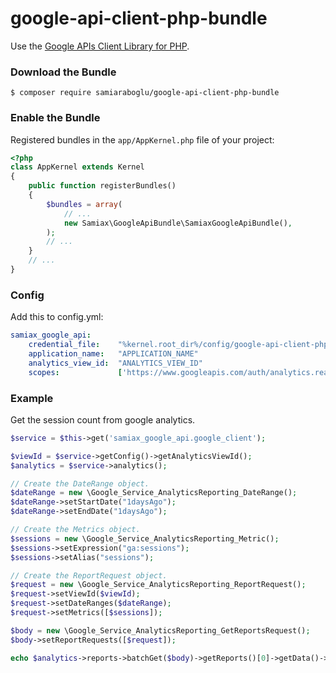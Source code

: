 # google-api-client-php-bundle

Use the [Google APIs Client Library for PHP](https://github.com/google/google-api-php-client).

### Download the Bundle

```console
$ composer require samiaraboglu/google-api-client-php-bundle
```

### Enable the Bundle

Registered bundles in the `app/AppKernel.php` file of your project:

```php
<?php
class AppKernel extends Kernel
{
    public function registerBundles()
    {
        $bundles = array(
            // ...
            new Samiax\GoogleApiBundle\SamiaxGoogleApiBundle(),
        );
        // ...
    }
    // ...
}
```

### Config
Add this to config.yml:

```yaml
samiax_google_api:
    credential_file:    "%kernel.root_dir%/config/google-api-client-php/client_credentials.json"
    application_name:   "APPLICATION_NAME"
    analytics_view_id:  "ANALYTICS_VIEW_ID"
    scopes:             ['https://www.googleapis.com/auth/analytics.readonly']
```

### Example
Get the session count from google analytics.

```php
$service = $this->get('samiax_google_api.google_client');

$viewId = $service->getConfig()->getAnalyticsViewId();
$analytics = $service->analytics();

// Create the DateRange object.
$dateRange = new \Google_Service_AnalyticsReporting_DateRange();
$dateRange->setStartDate("1daysAgo");
$dateRange->setEndDate("1daysAgo");

// Create the Metrics object.
$sessions = new \Google_Service_AnalyticsReporting_Metric();
$sessions->setExpression("ga:sessions");
$sessions->setAlias("sessions");

// Create the ReportRequest object.
$request = new \Google_Service_AnalyticsReporting_ReportRequest();
$request->setViewId($viewId);
$request->setDateRanges($dateRange);
$request->setMetrics([$sessions]);

$body = new \Google_Service_AnalyticsReporting_GetReportsRequest();
$body->setReportRequests([$request]);

echo $analytics->reports->batchGet($body)->getReports()[0]->getData()->getTotals()[0]->getValues()[0];
```

